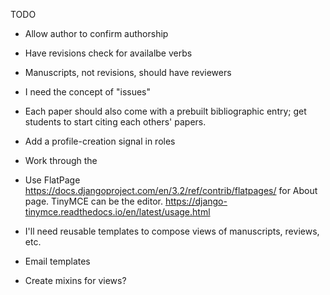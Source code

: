 TODO

- Allow author to confirm authorship
- Have revisions check for availalbe verbs
- Manuscripts, not revisions, should have reviewers

- I need the concept of "issues"
- Each paper should also come with a prebuilt bibliographic entry; get students
  to start citing each others' papers.

- Add a profile-creation signal in roles
- Work through the 

- Use FlatPage https://docs.djangoproject.com/en/3.2/ref/contrib/flatpages/ for
  About page. TinyMCE can be the editor. https://django-tinymce.readthedocs.io/en/latest/usage.html


- I'll need reusable templates to compose views of manuscripts, reviews, etc.
- Email templates
- Create mixins for views?

